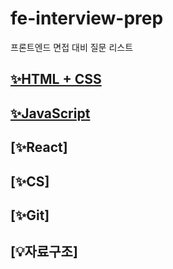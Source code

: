 # fe-interview-prep

프론트엔드 면접 대비 질문 리스트

## [✨HTML + CSS](./HTML+CSS/index.md)

## [✨JavaScript](./JavaScript/index.md)

## [✨React]

## [✨CS]

## [✨Git]

## [💡자료구조]
